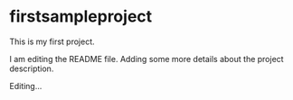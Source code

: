 # firstsampleproject
This is my first project.

I am editing the README file. Adding some more details about the project description.

Editing...
